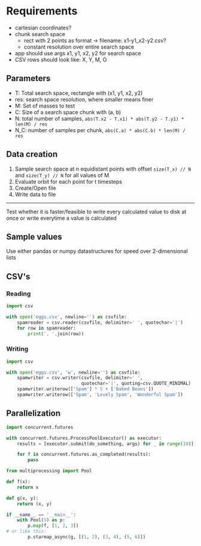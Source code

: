 # Requirements
- cartesian coordinates?
- chunk search space
  - rect with 2 points as format -> filename: x1-y1_x2-y2.csv?
  - constant resolution over entire search space
- app should use args x1, y1, x2, y2 for search space
- CSV rows should look like: X, Y, M, O

## Parameters
- T: Total search space, rectangle with (x1, y1, x2, y2)
- res: search space resolution, where smaller means finer
- M: Set of masses to test
- C: Size of a search space chunk with (a, b)
- N: total number of samples, `abs(T.x2 - T.x1) * abs(T.y2 - T.y1) * len(M) / res`
- N_C: number of samples per chunk, `abs(C.a) * abs(C.b) * len(M) / res`

## Data creation
1. Sample search space at n equidistant points with offset `size(T_x) // N` and `size(T_y) // N` for all values of M
2. Evaluate orbit for each point for t timesteps
3. Create/Open file
4. Write data to file

---

Test whether it is faster/feasible to write every calculated value to disk at once or write everytime a value is calculated

## Sample values
Use either pandas or numpy datastructures for speed over 2-dimensional lists

## CSV's
### Reading
```python
import csv

with open('eggs.csv', newline='') as csvfile:
    spamreader = csv.reader(csvfile, delimiter=' ', quotechar='|')
    for row in spamreader:
        print(', '.join(row))
```

### Writing
```python
import csv

with open('eggs.csv', 'w', newline='') as csvfile:
    spamwriter = csv.writer(csvfile, delimiter=' ',
                            quotechar='|', quoting=csv.QUOTE_MINIMAL)
    spamwriter.writerow(['Spam'] * 5 + ['Baked Beans'])
    spamwriter.writerow(['Spam', 'Lovely Spam', 'Wonderful Spam'])
```

## Parallelization
```python
import concurrent.futures

with concurrent.futures.ProcessPoolExecutor() as executor:
    results = [executor.submit(do_something, args) for _ in range(10)]

    for f in concurrent.futures.as_completed(results):
        pass
```


```python
from multiprocessing import Pool

def f(x):
    return x

def g(x, y):
    return (x, y)

if __name__ == '__main__':
    with Pool(5) as p:
        p.map(f, [1, 2, 3])
# or like this:
        p.starmap_async(g, [(1, 2), (3, 4), (5, 6)])
```
